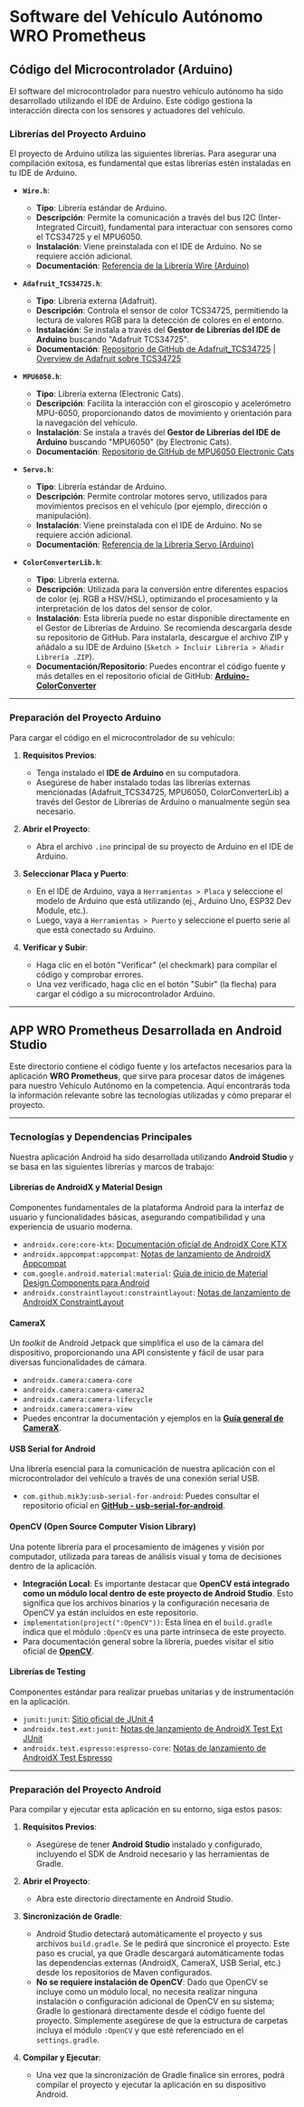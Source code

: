 # Software del Vehículo Autónomo WRO Prometheus

## Código del Microcontrolador (Arduino)

El software del microcontrolador para nuestro vehículo autónomo ha sido desarrollado utilizando el IDE de Arduino. Este código gestiona la interacción directa con los sensores y actuadores del vehículo.

### Librerías del Proyecto Arduino

El proyecto de Arduino utiliza las siguientes librerías. Para asegurar una compilación exitosa, es fundamental que estas librerías estén instaladas en tu IDE de Arduino.

* **`Wire.h`**:
    * **Tipo**: Librería estándar de Arduino.
    * **Descripción**: Permite la comunicación a través del bus I2C (Inter-Integrated Circuit), fundamental para interactuar con sensores como el TCS34725 y el MPU6050.
    * **Instalación**: Viene preinstalada con el IDE de Arduino. No se requiere acción adicional.
    * **Documentación**: [Referencia de la Librería Wire (Arduino)](https://www.arduino.cc/reference/en/libraries/wire/)

* **`Adafruit_TCS34725.h`**:
    * **Tipo**: Librería externa (Adafruit).
    * **Descripción**: Controla el sensor de color TCS34725, permitiendo la lectura de valores RGB para la detección de colores en el entorno.
    * **Instalación**: Se instala a través del **Gestor de Librerías del IDE de Arduino** buscando "Adafruit TCS34725".
    * **Documentación**: [Repositorio de GitHub de Adafruit_TCS34725](https://github.com/adafruit/Adafruit_TCS34725) | [Overview de Adafruit sobre TCS34725](https://learn.adafruit.com/adafruit-color-sensors/overview)

* **`MPU6050.h`**:
    * **Tipo**: Librería externa (Electronic Cats).
    * **Descripción**: Facilita la interacción con el giroscopio y acelerómetro MPU-6050, proporcionando datos de movimiento y orientación para la navegación del vehículo.
    * **Instalación**: Se instala a través del **Gestor de Librerías del IDE de Arduino** buscando "MPU6050" (by Electronic Cats).
    * **Documentación**: [Repositorio de GitHub de MPU6050 Electronic Cats](https://github.com/ElectronicCats/mpu6050)

* **`Servo.h`**:
    * **Tipo**: Librería estándar de Arduino.
    * **Descripción**: Permite controlar motores servo, utilizados para movimientos precisos en el vehículo (por ejemplo, dirección o manipulación).
    * **Instalación**: Viene preinstalada con el IDE de Arduino. No se requiere acción adicional.
    * **Documentación**: [Referencia de la Librería Servo (Arduino)](https://www.arduino.cc/reference/en/libraries/servo/)

* **`ColorConverterLib.h`**:
    * **Tipo**: Librería externa.
    * **Descripción**: Utilizada para la conversión entre diferentes espacios de color (ej. RGB a HSV/HSL), optimizando el procesamiento y la interpretación de los datos del sensor de color.
    * **Instalación**: Esta librería puede no estar disponible directamente en el Gestor de Librerías de Arduino. Se recomienda descargarla desde su repositorio de GitHub. Para instalarla, descargue el archivo ZIP y añádalo a su IDE de Arduino (`Sketch > Incluir Librería > Añadir Librería .ZIP`).
    * **Documentación/Repositorio**: Puedes encontrar el código fuente y más detalles en el repositorio oficial de GitHub: **[Arduino-ColorConverter](https://github.com/luisllamasbinaburo/Arduino-ColorConverter/tree/master)**

---

### Preparación del Proyecto Arduino

Para cargar el código en el microcontrolador de su vehículo:

1.  **Requisitos Previos**:
    * Tenga instalado el **IDE de Arduino** en su computadora.
    * Asegúrese de haber instalado todas las librerías externas mencionadas (Adafruit_TCS34725, MPU6050, ColorConverterLib) a través del Gestor de Librerías de Arduino o manualmente según sea necesario.

2.  **Abrir el Proyecto**:
    * Abra el archivo `.ino` principal de su proyecto de Arduino en el IDE de Arduino.

3.  **Seleccionar Placa y Puerto**:
    * En el IDE de Arduino, vaya a `Herramientas > Placa` y seleccione el modelo de Arduino que está utilizando (ej., Arduino Uno, ESP32 Dev Module, etc.).
    * Luego, vaya a `Herramientas > Puerto` y seleccione el puerto serie al que está conectado su Arduino.

4.  **Verificar y Subir**:
    * Haga clic en el botón "Verificar" (el checkmark) para compilar el código y comprobar errores.
    * Una vez verificado, haga clic en el botón "Subir" (la flecha) para cargar el código a su microcontrolador Arduino.

---

## APP WRO Prometheus Desarrollada en Android Studio

Este directorio contiene el código fuente y los artefactos necesarios para la aplicación **WRO Prometheus**, que sirve para procesar datos de imágenes para nuestro Vehículo Autónomo en la competencia. Aquí encontrarás toda la información relevante sobre las tecnologías utilizadas y cómo preparar el proyecto.

---

### Tecnologías y Dependencias Principales

Nuestra aplicación Android ha sido desarrollada utilizando **Android Studio** y se basa en las siguientes librerías y marcos de trabajo:

#### Librerías de AndroidX y Material Design

Componentes fundamentales de la plataforma Android para la interfaz de usuario y funcionalidades básicas, asegurando compatibilidad y una experiencia de usuario moderna.

* `androidx.core:core-ktx`: [Documentación oficial de AndroidX Core KTX](https://developer.android.com/kotlin/ktx)
* `androidx.appcompat:appcompat`: [Notas de lanzamiento de AndroidX Appcompat](https://developer.android.com/jetpack/androidx/releases/appcompat)
* `com.google.android.material:material`: [Guía de inicio de Material Design Components para Android](https://material.io/develop/android/docs/getting-started)
* `androidx.constraintlayout:constraintlayout`: [Notas de lanzamiento de AndroidX ConstraintLayout](https://developer.android.com/jetpack/androidx/releases/constraintlayout)

#### CameraX

Un *toolkit* de Android Jetpack que simplifica el uso de la cámara del dispositivo, proporcionando una API consistente y fácil de usar para diversas funcionalidades de cámara.

* `androidx.camera:camera-core`
* `androidx.camera:camera-camera2`
* `androidx.camera:camera-lifecycle`
* `androidx.camera:camera-view`
* Puedes encontrar la documentación y ejemplos en la **[Guía general de CameraX](https://developer.android.com/media/camera/camerax)**.

#### USB Serial for Android

Una librería esencial para la comunicación de nuestra aplicación con el microcontrolador del vehículo a través de una conexión serial USB.

* `com.github.mik3y:usb-serial-for-android`: Puedes consultar el repositorio oficial en **[GitHub - usb-serial-for-android](https://github.com/mik3y/usb-serial-for-android)**.

#### OpenCV (Open Source Computer Vision Library)

Una potente librería para el procesamiento de imágenes y visión por computador, utilizada para tareas de análisis visual y toma de decisiones dentro de la aplicación.

* **Integración Local**: Es importante destacar que **OpenCV está integrado como un módulo local dentro de este proyecto de Android Studio**. Esto significa que los archivos binarios y la configuración necesaria de OpenCV ya están incluidos en este repositorio.
* `implementation(project(":OpenCV"))`: Esta línea en el `build.gradle` indica que el módulo `:OpenCV` es una parte intrínseca de este proyecto.
* Para documentación general sobre la librería, puedes visitar el sitio oficial de **[OpenCV](https://opencv.org/)**.

#### Librerías de Testing

Componentes estándar para realizar pruebas unitarias y de instrumentación en la aplicación.

* `junit:junit`: [Sitio oficial de JUnit 4](https://junit.org/junit4/faq.html)
* `androidx.test.ext:junit`: [Notas de lanzamiento de AndroidX Test Ext JUnit](https://developer.android.com/jetpack/androidx/releases/test)
* `androidx.test.espresso:espresso-core`: [Notas de lanzamiento de AndroidX Test Espresso](https://developer.android.com/jetpack/androidx/releases/espresso)

---

### Preparación del Proyecto Android

Para compilar y ejecutar esta aplicación en su entorno, siga estos pasos:

1.  **Requisitos Previos**:
    * Asegúrese de tener **Android Studio** instalado y configurado, incluyendo el SDK de Android necesario y las herramientas de Gradle.

2.  **Abrir el Proyecto**:
    * Abra este directorio directamente en Android Studio.

3.  **Sincronización de Gradle**:
    * Android Studio detectará automáticamente el proyecto y sus archivos `build.gradle`. Se le pedirá que sincronice el proyecto. Este paso es crucial, ya que Gradle descargará automáticamente todas las dependencias externas (AndroidX, CameraX, USB Serial, etc.) desde los repositorios de Maven configurados.
    * **No se requiere instalación de OpenCV**: Dado que OpenCV se incluye como un módulo local, no necesita realizar ninguna instalación o configuración adicional de OpenCV en su sistema; Gradle lo gestionará directamente desde el código fuente del proyecto. Simplemente asegúrese de que la estructura de carpetas incluya el módulo `:OpenCV` y que esté referenciado en el `settings.gradle`.

4.  **Compilar y Ejecutar**:
    * Una vez que la sincronización de Gradle finalice sin errores, podrá compilar el proyecto y ejecutar la aplicación en su dispositivo Android.
